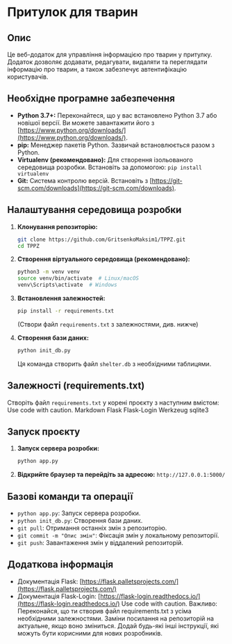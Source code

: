 # Притулок для тварин

## Опис

Це веб-додаток для управління інформацією про тварин у притулку. Додаток дозволяє додавати, редагувати, видаляти та переглядати інформацію про тварин, а також забезпечує автентифікацію користувачів.

## Необхідне програмне забезпечення

*   **Python 3.7+:**  Переконайтеся, що у вас встановлено Python 3.7 або новішої версії.  Ви можете завантажити його з [https://www.python.org/downloads/](https://www.python.org/downloads/).
*   **pip:**  Менеджер пакетів Python. Зазвичай встановлюється разом з Python.
*   **Virtualenv (рекомендовано):**  Для створення ізольованого середовища розробки.  Встановіть за допомогою: `pip install virtualenv`
*   **Git:**  Система контролю версій.  Встановіть з [https://git-scm.com/downloads](https://git-scm.com/downloads).

## Налаштування середовища розробки

1.  **Клонування репозиторію:**

    ```bash
    git clone https://github.com/GritsenkoMaksim1/TPPZ.git
    cd TPPZ
    ```

2.  **Створення віртуального середовища (рекомендовано):**

    ```bash
    python3 -m venv venv
    source venv/bin/activate  # Linux/macOS
    venv\Scripts\activate  # Windows
    ```

3.  **Встановлення залежностей:**

    ```bash
    pip install -r requirements.txt
    ```

    (Створи файл `requirements.txt` з залежностями, див. нижче)

4.  **Створення бази даних:**

    ```bash
    python init_db.py
    ```

    Ця команда створить файл `shelter.db` з необхідними таблицями.

## Залежності (requirements.txt)

Створіть файл `requirements.txt` у корені проєкту з наступним вмістом:
Use code with caution.
Markdown
Flask
Flask-Login
Werkzeug
sqlite3
## Запуск проєкту

1.  **Запуск сервера розробки:**

    ```bash
    python app.py
    ```

2.  **Відкрийте браузер та перейдіть за адресою:**  `http://127.0.0.1:5000/`

## Базові команди та операції

*   `python app.py`: Запуск сервера розробки.
*   `python init_db.py`: Створення бази даних.
*   `git pull`: Отримання останніх змін з репозиторію.
*   `git commit -m "Опис змін"`:  Фіксація змін у локальному репозиторії.
*   `git push`:  Завантаження змін у віддалений репозиторій.

## Додаткова інформація

*   Документація Flask: [https://flask.palletsprojects.com/](https://flask.palletsprojects.com/)
*   Документація Flask-Login: [https://flask-login.readthedocs.io/](https://flask-login.readthedocs.io/)
Use code with caution.
Важливо:
Переконайся, що ти створив файл requirements.txt з усіма необхідними залежностями.
Заміни посилання на репозиторій на актуальне, якщо воно зміниться.
Додай будь-які інші інструкції, які можуть бути корисними для нових розробників.